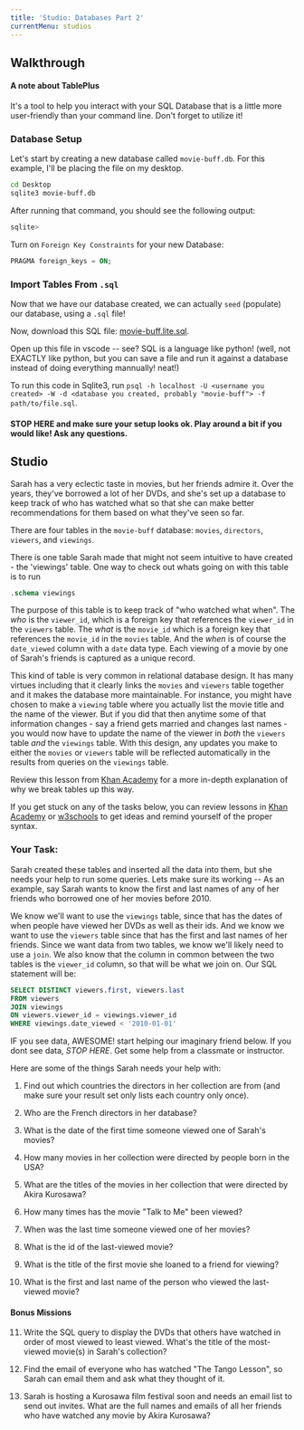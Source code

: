 ```yaml
---
title: 'Studio: Databases Part 2'
currentMenu: studios
---
```


## Walkthrough

#### A note about TablePlus
It's a tool to help you interact with your SQL Database that is a little more user-friendly than your command line.  Don't forget to utilize it! 

### Database Setup

Let's start by creating a new database called `movie-buff.db`.  For this example, I'll be placing the file on my desktop.

```bash
cd Desktop
sqlite3 movie-buff.db
```

After running that command, you should see the following output:

```bash
sqlite>
```

Turn on `Foreign Key Constraints` for your new Database:
```sql
PRAGMA foreign_keys = ON;
```

### Import Tables From `.sql`

Now that we have our database created, we can actually `seed` (populate) our database, using a `.sql` file!

Now, download this SQL file: [movie-buff.lite.sql](downloads/movie-buff.lite.sql).

Open up this file in vscode -- see? SQL is a language like python! (well, not EXACTLY like python, but you can save a file and run it against a database instead of doing everything mannually! neat!)

To run this code in Sqlite3, run `psql -h localhost -U <username you created> -W -d <database you created, probably "movie-buff"> -f path/to/file.sql`.

#### STOP HERE and make sure your setup looks ok. Play around a bit if you would like! Ask any questions.

## Studio

Sarah has a very eclectic taste in movies, but her friends admire it. Over the years, they've borrowed a lot of her DVDs, and she's set up a database to keep track of who has watched what so that she can make better recommendations for them based on what they've seen so far.

There are four tables in the `movie-buff` database: `movies`, `directors`, `viewers`, and `viewings`.

There is one table Sarah made that might not seem intuitive to have created - the 'viewings' table. One way to check out whats going on with this table is to run 

```sql
.schema viewings
``` 

The purpose of this table is to keep track of "who watched what when". The *who* is the `viewer_id`, which is a foreign key that references the `viewer_id` in the `viewers` table. The *what* is the `movie_id` which is a foreign key that references the `movie_id` in the `movies` table. And the *when* is of course the `date_viewed` column with a `date` data type. Each viewing of a movie by one of Sarah's friends is captured as a unique record.

This kind of table is very common in relational database design. It has many virtues including that it clearly links the `movies` and `viewers` table together and it makes the database more maintainable. For instance, you might have chosen to make a `viewing` table where you actually list the movie title and the name of the viewer. But if you did that then anytime some of that information changes - say a friend gets married and changes last names - you would now have to update the name of the viewer in *both* the `viewers` table *and* the `viewings` table. With this design, any updates you make to either the `movies` or `viewers` table will be reflected automatically in the results from queries on the `viewings` table.

Review this lesson from [Khan Academy](https://www.khanacademy.org/computing/computer-programming/sql/relational-queries-in-sql/a/splitting-data-into-related-tables) for a more in-depth explanation of why we break tables up this way.

If you get stuck on any of the tasks below, you can review lessons in [Khan Academy](https://www.khanacademy.org/computing/computer-programming/sql) or [w3schools](https://www.w3schools.com/sql/default.asp) to get ideas and remind yourself of the proper syntax.

### Your Task:

Sarah created these tables and inserted all the data into them, but she needs your help to run some queries. 
Lets make sure its working -- As an example, say Sarah wants to know the first and last names of any of her friends who borrowed one of her movies before 2010.

We know we'll want to use the `viewings` table, since that has the dates of when people have viewed her DVDs as well as their ids. And we know we want to use the `viewers` table since that has the first and last names of her friends. Since we want data from two tables, we know we'll likely need to use a `join`. We also know that the column in common between the two tables is the `viewer_id` column, so that will be what we join on. Our SQL statement will be:

```sql
SELECT DISTINCT viewers.first, viewers.last
FROM viewers
JOIN viewings
ON viewers.viewer_id = viewings.viewer_id
WHERE viewings.date_viewed < '2010-01-01'
```



IF you see data, AWESOME! start helping our imaginary friend below. If you dont see data, *STOP HERE*. Get some help from a classmate or instructor.

Here are some of the things Sarah needs your help with:

1. Find out which countries the directors in her collection are from (and make sure your result set only lists each country only once).

2. Who are the French directors in her database?

3. What is the date of the first time someone viewed one of Sarah's movies?

4. How many movies in her collection were directed by people born in the USA?

5. What are the titles of the movies in her collection that were directed by Akira Kurosawa?

6. How many times has the movie "Talk to Me" been viewed?

7. When was the last time someone viewed one of her movies?

8. What is the id of the last-viewed movie?

9. What is the title of the first movie she loaned to a friend for viewing?

10. What is the first and last name of the person who viewed the last-viewed movie?


#### Bonus Missions

11. Write the SQL query to display the DVDs that others have watched in order of most viewed to least viewed. What's the title of the most-viewed movie(s) in Sarah's collection?

12. Find the email of everyone who has watched "The Tango Lesson", so Sarah can email them and ask what they thought of it.

13. Sarah is hosting a Kurosawa film festival soon and needs an email list to send out invites. What are the full names and emails of all her friends who have watched any movie by Akira Kurosawa?
